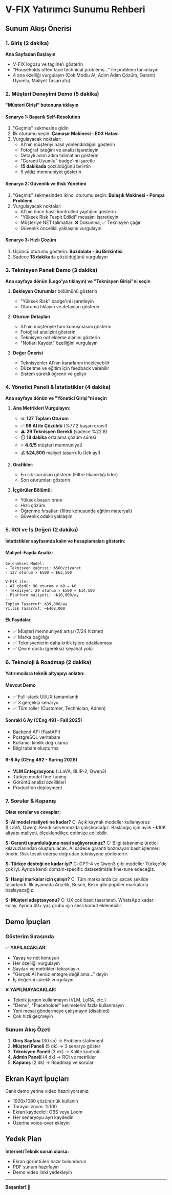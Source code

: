 # V-FIX Yatırımcı Sunumu Rehberi

## Sunum Akışı Önerisi

### 1. Giriş (2 dakika)
**Ana Sayfadan Başlayın**
- V-FIX logosu ve tagline'ı gösterin
- "Households often face technical problems..." ile problemi tanımlayın
- 4 ana özelliği vurgulayın (Çok Modlu AI, Adım Adım Çözüm, Garanti Uyumlu, Maliyet Tasarrufu)

### 2. Müşteri Deneyimi Demo (5 dakika)

**"Müşteri Girişi" butonuna tıklayın**

#### Senaryo 1: Başarılı Self-Resolution
1. "Geçmiş" sekmesine gidin
2. İlk oturumu seçin: **Çamaşır Makinesi - E03 Hatası**
3. Vurgulayacak noktalar:
   - AI'nın müşteriyi nasıl yönlendirdiğini gösterin
   - Fotoğraf isteğini ve analizi işaretleyin
   - Detaylı adım adım talimatları gösterin
   - "Garanti Uyumlu" badge'ini işaretle
   - **15 dakikada** çözüldüğünü belirtin
   - 5 yıldız memnuniyet gösterin

#### Senaryo 2: Güvenlik ve Risk Yönetimi
1. "Geçmiş" sekmesinden ikinci oturumu seçin: **Bulaşık Makinesi - Pompa Problemi**
2. Vurgulayacak noktalar:
   - AI'nın önce basit kontrolleri yaptığını gösterin
   - "Yüksek Risk Tespit Edildi" mesajını işaretleyin
   - Müşteriye NET talimatlar: ❌ Dokunma, ✅ Teknisyen çağır
   - Güvenlik öncelikli yaklaşımı vurgulayın

#### Senaryo 3: Hızlı Çözüm
1. Üçüncü oturumu gösterin: **Buzdolabı - Su Birikintisi**
2. Sadece **13 dakika**da çözüldüğünü vurgulayın

### 3. Teknisyen Paneli Demo (3 dakika)

**Ana sayfaya dönün (Logo'ya tıklayın) ve "Teknisyen Girişi"ni seçin**

1. **Bekleyen Oturumlar** bölümünü gösterin
   - "Yüksek Risk" badge'ini işaretleyin
   - Oturuma tıklayın ve detayları gösterin

2. **Oturum Detayları**
   - AI'nın müşteriyle tüm konuşmasını gösterin
   - Fotoğraf analizini gösterin
   - Teknisyen not ekleme alanını gösterin
   - "Notları Kaydet" özelliğini vurgulayın

3. **Değer Önerisi**
   - Teknisyenler AI'nın kararlarını inceleyebilir
   - Düzeltme ve eğitim için feedback verebilir
   - Sistem sürekli öğrenir ve gelişir

### 4. Yönetici Paneli & İstatistikler (4 dakika)

**Ana sayfaya dönün ve "Yönetici Girişi"ni seçin**

1. **Ana Metrikleri Vurgulayın:**
   - 📊 **127 Toplam Oturum**
   - ✅ **98 AI ile Çözüldü** (%77.2 başarı oranı!)
   - ⚠️ **29 Teknisyen Gerekli** (sadece %22.8)
   - ⏱️ **18 dakika** ortalama çözüm süresi
   - ⭐ **4.6/5** müşteri memnuniyeti
   - 💰 **₺24,500** maliyet tasarrufu (tek ay!)

2. **Grafikler:**
   - En sık sorunları gösterin (Filtre tıkanıklığı lider)
   - Son oturumları gösterin

3. **İçgörüler Bölümü:**
   - Yüksek başarı oranı
   - Hızlı çözüm
   - Öğrenme fırsatları (filtre konusunda eğitim materyali)
   - Güvenlik odaklı yaklaşım

### 5. ROI ve İş Değeri (2 dakika)

**İstatistikler sayfasında kalın ve hesaplamaları gösterin:**

#### Maliyet-Fayda Analizi
```
Geleneksel Model:
- Teknisyen çağrısı: ₺500/ziyaret
- 127 oturum × ₺500 = ₺63,500

V-FIX ile:
- AI çözdü: 98 oturum × ₺0 = ₺0
- Teknisyen: 29 oturum × ₺500 = ₺14,500
- Platform maliyeti: ~₺10,000/ay
---
Toplam Tasarruf: ₺39,000/ay
Yıllık Tasarruf: ~₺468,000
```

#### Ek Faydalar
- ✅ Müşteri memnuniyeti artışı (7/24 hizmet)
- ✅ Marka bağlılığı
- ✅ Teknisyenlerin daha kritik işlere odaklanması
- ✅ Çevre dostu (gereksiz seyahat yok)

### 6. Teknoloji & Roadmap (2 dakika)

**Yatırımcılara teknik altyapıyı anlatın:**

#### Mevcut Demo
- ✅ Full-stack UI/UX tamamlandı
- ✅ 3 gerçekçi senaryo
- ✅ Tüm roller (Customer, Technician, Admin)

#### Sonraki 6 Ay (CEng 491 - Fall 2025)
- Backend API (FastAPI)
- PostgreSQL veritabanı
- Kullanıcı kimlik doğrulama
- Bilgi tabanı oluşturma

#### 6-8 Ay (CEng 492 - Spring 2026)
- **VLM Entegrasyonu** (LLaVA, BLIP-2, Qwen3)
- Türkçe model fine-tuning
- Görüntü analizi özellikleri
- Production deployment

### 7. Sorular & Kapanış

**Olası sorular ve cevaplar:**

**S: AI model maliyeti ne kadar?**
C: Açık kaynak modeller kullanıyoruz (LLaVA, Qwen). Kendi serverımızda çalıştıracağız. Başlangıç için aylık ~₺10K altyapı maliyeti, ölçeklendikçe optimize edilebilir.

**S: Garanti uyumluluğunu nasıl sağlıyorsunuz?**
C: Bilgi tabanımız üretici kılavuzlarından oluşturulacak. AI sadece garanti bozmayan basit işlemleri önerir. Risk tespit ederse doğrudan teknisyene yönlendirir.

**S: Türkçe desteği ne kadar iyi?**
C: GPT-4 ve Qwen3 gibi modeller Türkçe'de çok iyi. Ayrıca kendi domain-specific datasetimizle fine-tune edeceğiz.

**S: Hangi markalar için çalışır?**
C: Tüm markalarda çalışacak şekilde tasarlandı. İlk aşamada Arçelik, Bosch, Beko gibi popüler markalarla başlayacağız.

**S: Müşteri adaptasyonu?**
C: UX çok basit tasarlandı. WhatsApp kadar kolay. Ayrıca 40+ yaş grubu için sesli komut eklenebilir.

## Demo İpuçları

### Gösterim Sırasında
✅ **YAPILACAKLAR:**
- Yavaş ve net konuşun
- Her özelliği vurgulayın
- Sayıları ve metrikleri tekrarlayın
- "Gerçek AI henüz entegre değil ama..." deyin
- İş değerini sürekli vurgulayın

❌ **YAPILMAYACAKLAR:**
- Teknik jargon kullanmayın (VLM, LoRA, etc.)
- "Demo", "Placeholder" kelimelerini fazla kullanmayın
- Yeni mesaj göndermeye çalışmayın (disabled)
- Çok hızlı geçmeyin

### Sunum Akış Özeti
1. **Giriş Sayfası** (30 sn) → Problem statement
2. **Müşteri Paneli** (5 dk) → 3 senaryo göster
3. **Teknisyen Paneli** (3 dk) → Kalite kontrolü
4. **Admin Paneli** (4 dk) → ROI ve metrikler
5. **Kapanış** (2 dk) → Roadmap ve sorular

## Ekran Kayıt İpuçları

Canlı demo yerine video hazırlıyorsanız:
- 1920x1080 çözünürlük kullanın
- Tarayıcı zoom: %100
- Ekran kaydedici: OBS veya Loom
- Her senaryoyu ayrı kaydedin
- Üzerine voice-over ekleyin

## Yedek Plan

**İnternet/Teknik sorun olursa:**
- Ekran görüntüleri hazır bulundurun
- PDF sunum hazırlayın
- Demo video linki yedekleyin

---

**Başarılar! 🚀**

